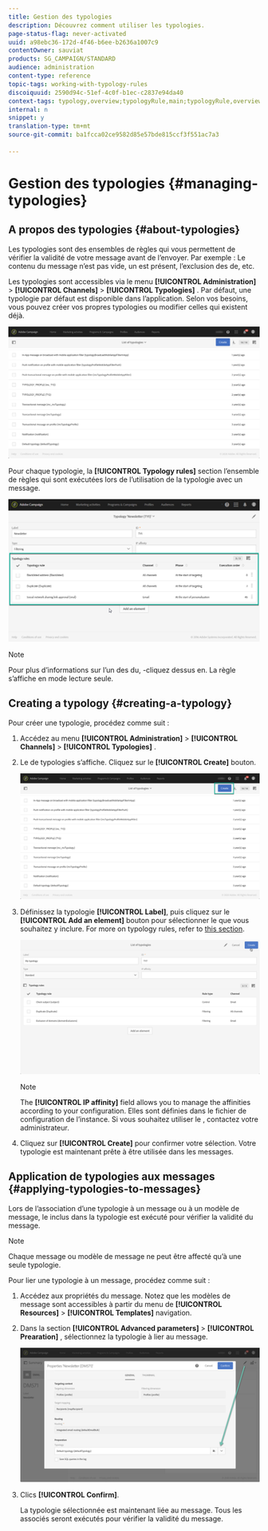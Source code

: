 ```yaml
---
title: Gestion des typologies
description: Découvrez comment utiliser les typologies.
page-status-flag: never-activated
uuid: a98ebc36-172d-4f46-b6ee-b2636a1007c9
contentOwner: sauviat
products: SG_CAMPAIGN/STANDARD
audience: administration
content-type: reference
topic-tags: working-with-typology-rules
discoiquuid: 2590d94c-51ef-4c0f-b1ec-c2837e94da40
context-tags: typology,overview;typologyRule,main;typologyRule,overview
internal: n
snippet: y
translation-type: tm+mt
source-git-commit: ba1fcca02ce9582d85e57bde815ccf3f551ac7a3

---
```



# Gestion des typologies {#managing-typologies}

## A propos des typologies {#about-typologies}

Les typologies sont des ensembles de règles qui vous permettent de vérifier la validité de votre message avant de l’envoyer. Par exemple : Le contenu du message n’est pas vide, un  est présent, l’exclusion des  de, etc.

Les typologies sont accessibles via le menu **[!UICONTROL Administration]** > **[!UICONTROL Channels]** > **[!UICONTROL Typologies]** . Par défaut, une typologie par défaut est disponible dans l’application. Selon vos besoins, vous pouvez créer vos propres typologies ou modifier celles qui existent déjà.

![](assets/typologies-list.png)

Pour chaque typologie, la **[!UICONTROL Typology rules]** section  l’ensemble de règles qui sont exécutées lors de l’utilisation de la typologie avec un message.

![](assets/typology_typo-rule-list.png)

>[!NOTE]
>
>Pour plus d’informations sur l’un des  du, -cliquez dessus en. La règle s’affiche en mode lecture seule.

## Creating a typology {#creating-a-typology}

Pour créer une typologie, procédez comme suit :

1. Accédez au menu **[!UICONTROL Administration]** > **[!UICONTROL Channels]** > **[!UICONTROL Typologies]** .

1. Le  de typologies s’affiche. Cliquez sur le **[!UICONTROL Create]** bouton.

   ![](assets/typologies-create.png)

1. Définissez la typologie **[!UICONTROL Label]**, puis cliquez sur le **[!UICONTROL Add an element]** bouton pour sélectionner le que vous souhaitez y inclure. For more on typology rules, refer to [this section](../../sending/using/managing-typology-rules.md).

   ![](assets/typology_addrules.png)

   >[!NOTE]
   >
   >The **[!UICONTROL IP affinity]** field allows you to manage the affinities according to your configuration. Elles sont définies dans le fichier de configuration de l’instance. Si vous souhaitez utiliser le , contactez votre administrateur.

1. Cliquez sur **[!UICONTROL Create]** pour confirmer votre sélection. Votre typologie est maintenant prête à être utilisée dans les messages.

## Application de typologies aux messages {#applying-typologies-to-messages}

Lors de l’association d’une typologie à un message ou à un modèle de message, le  inclus dans la typologie est exécuté pour vérifier la validité du message.

>[!NOTE]
>
>Chaque message ou modèle de message ne peut être affecté qu’à une seule typologie.

Pour lier une typologie à un message, procédez comme suit :

1. Accédez aux propriétés du message. Notez que les modèles de message sont accessibles à partir du menu de **[!UICONTROL Resources]** > **[!UICONTROL Templates]** navigation.

1. Dans la section **[!UICONTROL Advanced parameters]** > **[!UICONTROL Prearation]** , sélectionnez la typologie à lier au message.

   ![](assets/typology_message.png)

1. Clics **[!UICONTROL Confirm]**.

   La typologie sélectionnée est maintenant liée au message. Tous les  associés seront exécutés pour vérifier la validité du message.
